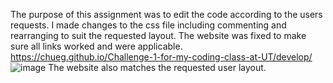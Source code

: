 The purpose of this assignment was to edit the code according to the users requests.
I made changes to the css file including commenting and rearranging to suit the requested layout.
The website was fixed to make sure all links worked and were applicable.
https://chueg.github.io/Challenge-1-for-my-coding-class-at-UT/develop/
![image](https://user-images.githubusercontent.com/106410591/176034301-9569889b-ac0b-4f53-8e04-37109aad9b99.png)
The website also matches the requested user layout.


